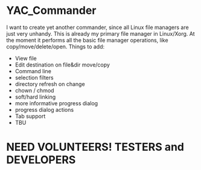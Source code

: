 # YAC_Commander
I want to create yet another commander, since all Linux file managers are just very unhandy.
This is already my primary file manager in Linux/Xorg.
At the moment it performs all the basic file manager operations, like copy/move/delete/open.
Things to add:
* View file
* Edit destination on file&dir move/copy
* Command line
* selection filters
* directory refresh on change
* chown / chmod
* soft/hard linking
* more informative progress dialog
* progress dialog actions
* Tab support
* TBU

# NEED VOLUNTEERS! TESTERS and DEVELOPERS
